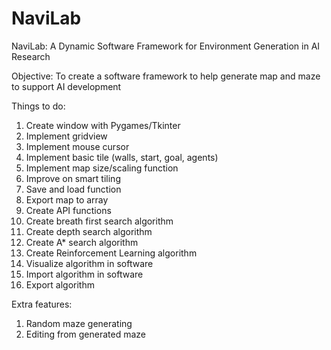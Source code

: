 # NaviLab
NaviLab: A Dynamic Software Framework for Environment Generation in AI Research

Objective: To create a software framework to help generate map and maze to support AI development

Things to do:
1. Create window with Pygames/Tkinter
2. Implement gridview
4. Implement mouse cursor
5. Implement basic tile (walls, start, goal, agents)
6. Implement map size/scaling function
7. Improve on smart tiling 
8. Save and load function
9. Export map to array
10. Create API functions
11. Create breath first search algorithm
12. Create depth search algorithm
13. Create A* search algorithm
14. Create Reinforcement Learning algorithm
15. Visualize algorithm in software
16. Import algorithm in software
17. Export algorithm

Extra features:
1. Random maze generating
2. Editing from generated maze
